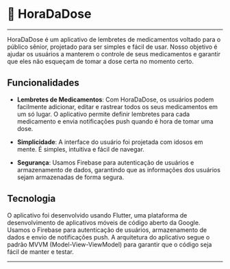 # 💊 HoraDaDose
___

HoraDaDose é um aplicativo de lembretes de medicamentos voltado para o público sênior, projetado para ser simples e fácil de usar. Nosso objetivo é ajudar os usuários a manterem o controle de seus medicamentos e garantir que eles não esqueçam de tomar a dose certa no momento certo.

## Funcionalidades

- **Lembretes de Medicamentos**: Com HoraDaDose, os usuários podem facilmente adicionar, editar e rastrear todos os seus medicamentos em um só lugar. O aplicativo permite definir lembretes para cada medicamento e envia notificações push quando é hora de tomar uma dose.

- **Simplicidade**: A interface do usuário foi projetada com idosos em mente. É simples, intuitiva e fácil de navegar.

- **Segurança**: Usamos Firebase para autenticação de usuários e armazenamento de dados, garantindo que as informações dos usuários sejam armazenadas de forma segura.

## Tecnologia

O aplicativo foi desenvolvido usando Flutter, uma plataforma de desenvolvimento de aplicativos móveis de código aberto da Google. Usamos o Firebase para autenticação de usuários, armazenamento de dados e envio de notificações push. A arquitetura do aplicativo segue o padrão MVVM (Model-View-ViewModel) para garantir que o código seja fácil de manter e testar.

---
